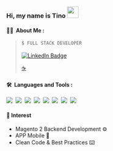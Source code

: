 ### Hi, my name is Tino <img src="https://media.giphy.com/media/hvRJCLFzcasrR4ia7z/giphy.gif" width="30px" height="30px">

#### :man_technologist: &nbsp;About Me :
> `$ FULL STACK DEVELOPER` </br></br>
> <a href="https://www.linkedin.com/in/tinogarciaolivares/"><img src="https://img.shields.io/badge/LinkedIn-blue?style=for-the-badge&logo=linkedin&logoColor=white" alt="LinkedIn Badge"></a>
> <p><a href="https://www.buymeacoffee.com/tinogo">☕️</a></p> 

<!-- <p align="center"><img src="https://komarev.com/ghpvc/?username=tinogarcia&style=flat-square&color=blue" alt=""></p> -->

#### 🛠 &nbsp;Languages and Tools :

<p>
<img src="https://img.shields.io/badge/-HTML-red"/>&nbsp;
<img src="https://img.shields.io/badge/-CSS-blue"/>&nbsp;
<img src="https://img.shields.io/badge/-JavaScript-yellow"/>&nbsp;
<img src="https://img.shields.io/badge/-PHP-purple"/>&nbsp;
<img src="https://img.shields.io/badge/-Magento-orange"/>&nbsp;
<img src="https://img.shields.io/badge/-VUE-green"/>&nbsp;
<img src="https://img.shields.io/badge/-Laravel-purple"/>&nbsp;
  <img src="https://img.shields.io/badge/-Angular-red"/>&nbsp;
</p>

#### 📓 Interest

- Magento 2 Backend Development ⚙️
- APP Mobile 📱
- Clean Code & Best Practices ⌨️

<!--#### 🔥 &nbsp; My Stats :
[![GitHub Streak](http://github-readme-streak-stats.herokuapp.com?user=tinogarcia&theme=dark&background=000000)](https://git.io/streak-stats)

[![Top Langs](https://github-readme-stats.vercel.app/api/top-langs/?username=tinogarcia&layout=compact&theme=vision-friendly-dark)](https://github.com/anuraghazra/github-readme-stats) -->
